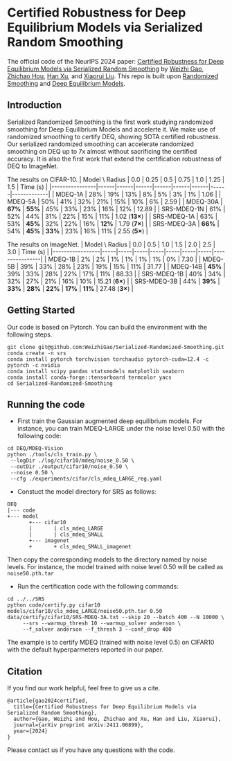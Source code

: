 # Certified Robustness for Deep Equilibrium Models via Serialized Random Smoothing
The official code of the NeurIPS 2024 paper: [Certified Robustness for Deep Equilibrium Models via Serialized Random Smoothing](https://arxiv.org/abs/2411.00899) by [Weizhi Gao](), [Zhichao Hou](https://weizhigao.github.io/), [Han Xu](https://sites.google.com/view/han-xu-123/home), and [Xiaorui Liu](https://sites.google.com/ncsu.edu/xiaorui/). This repo is built upon [Randomized Smoothing](https://github.com/locuslab/smoothing) and [Deep Equilibrium Models](https://github.com/locuslab/deq).

## Introduction

Serialized Randomized Smoothing is the first work studying randomized smoothing for Deep Equilibrium Models and accelerte it. We make use of randomized smoothing to certify DEQ, showing SOTA certified robustness. Our serialized randomized smoothing can accelerate randomized smoothing on DEQ up to 7x almost without sacrificing the certified accuracy. It is also the first work that extend the certification robustness of DEQ to ImageNet. 

The results on CIFAR-10.
| Model \ Radius | 0.0  | 0.25 | 0.5  | 0.75 | 1.0  | 1.25 | 1.5  | Time (s)    |
|----------------|------|------|------|------|------|------|------|-------------|
| MDEQ-1A        | 28%  | 19%  | 13%  | 8%   | 5%   | 3%   | 1%   | 1.06        |
| MDEQ-5A        | 50%  | 41%  | 32%  | 21%  | 15%  | 10%  | 6%   | 2.59        |
| MDEQ-30A       | **67%** | **55%** | 45%  | 33%  | 23%  | 16%  | 12%  | 12.89       |
| SRS-MDEQ-1N    | 61%  | 52%  | 44%  | 31%  | 22%  | 15%  | 11%  | 1.02 (**13×**) |
| SRS-MDEQ-1A    | 63%  | 53%  | **45%** | 32%  | 22%  | 16%  | **12%** | 1.79 (**7×**) |
| SRS-MDEQ-3A    | **66%** | 54%  | **45%** | **33%** | 23%  | 16%  | 11%  | 2.55 (**5×**) |

The results on ImageNet.
| Model \ Radius  | 0.0 | 0.5 | 1.0 | 1.5 | 2.0 | 2.5 | 3.0 | Time (s)       |
|-----------------|-----|-----|-----|-----|-----|-----|-----|----------------|
| MDEQ-1B         | 2%  | 2%  | 1%  | 1%  | 1%  | 1%  | 0%  | 7.30           |
| MDEQ-5B         | 39% | 33% | 28% | 23% | 19% | 15% | 11% | 31.77          |
| MDEQ-14B        | **45%** | 39% | 33% | 28% | 22% | 17% | 11% | 88.33      |
| SRS-MDEQ-1B     | 40% | 34% | 32% | 27% | 21% | 16% | 10% | 15.21 (**6×**) |
| SRS-MDEQ-3B     | 44% | **39%** | **33%** | **28%** | **22%** | **17%** | **11%** | 27.48 (**3×**) |

## Getting Started

Our code is based on Pytorch. You can build the environment with the following steps.

```
git clone git@github.com:WeizhiGao/Serialized-Randomized-Smoothing.git
conda create -n srs
conda install pytorch torchvision torchaudio pytorch-cuda=12.4 -c pytorch -c nvidia
conda install scipy pandas statsmodels matplotlib seaborn
conda install conda-forge::tensorboard termcolor yacs
cd Serialized-Randomized-Smoothing
```

## Running the code
* First train the Gaussian augmented deep equilibrium models. For instance, you can train MDEQ-LARGE under the noise level 0.50 with the following code:
```
cd DEQ/MDEQ-Vision
python ./tools/cls_train.py \
 --logDir ./log/cifar10/mdeq/noise_0.50 \
 --outDir ./output/cifar10/noise_0.50 \
 --noise 0.50 \
 --cfg ./experiments/cifar/cls_mdeq_LARGE_reg.yaml
```

* Constuct the model directory for SRS as follows:

```
DEQ
|--- code
+--- model
       +--- cifar10
       |       | cls_mdeq_LARGE
       |       | cls_mdeq_SMALL
       +--- imagenet
       +       + cls_mdeq_SMALL_imagenet
```
Then copy the corresponding models to the directory named by noise levels. For instance, the model trained with noise level 0.50 will be called as ```noise50.pth.tar```

* Run the certification code with the following commands:
```
cd ../../SRS
python code/certify.py cifar10 models/cifar10/cls_mdeq_LARGE/noise50.pth.tar 0.50 data/certify/cifar10/SRS-MDEQ-3A.txt --skip 20 --batch 400 --N 10000 \
     --srs --warmup_thresh 10 --warmup_solver anderson \
     --f_solver anderson --f_thresh 3 --conf_drop 400
```
The example is to certify MDEQ (trained with noise level 0.5) on CIFAR10 with the default hyperparmeters reported in our paper.

## Citation
If you find our work helpful, feel free to give us a cite.
```
@article{gao2024certified,
  title={Certified Robustness for Deep Equilibrium Models via Serialized Random Smoothing},
  author={Gao, Weizhi and Hou, Zhichao and Xu, Han and Liu, Xiaorui},
  journal={arXiv preprint arXiv:2411.00899},
  year={2024}
}
```
Please contact us if you have any questions with the code.
